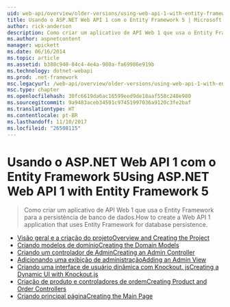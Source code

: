 ```yaml
---
uid: web-api/overview/older-versions/using-web-api-1-with-entity-framework-5/index
title: Usando o ASP.NET Web API 1 com o Entity Framework 5 | Microsoft Docs
author: rick-anderson
description: Como criar um aplicativo de API Web 1 que usa o Entity Framework para a persistência de banco de dados.
ms.author: aspnetcontent
manager: wpickett
ms.date: 06/16/2014
ms.topic: article
ms.assetid: b380c940-84c4-4e4a-980a-fa69986e919b
ms.technology: dotnet-webapi
ms.prod: .net-framework
msc.legacyurl: /web-api/overview/older-versions/using-web-api-1-with-entity-framework-5
msc.type: chapter
ms.openlocfilehash: 30fc6619da6ac16599eed9de18aaf558c248e980
ms.sourcegitcommit: 9a9483aceb34591c97451997036a9120c3fe2baf
ms.translationtype: HT
ms.contentlocale: pt-BR
ms.lasthandoff: 11/10/2017
ms.locfileid: "26508115"
---
```

<a name="using-aspnet-web-api-1-with-entity-framework-5"></a><span data-ttu-id="71cd0-103">Usando o ASP.NET Web API 1 com o Entity Framework 5</span><span class="sxs-lookup"><span data-stu-id="71cd0-103">Using ASP.NET Web API 1 with Entity Framework 5</span></span>
====================
> <span data-ttu-id="71cd0-104">Como criar um aplicativo de API Web 1 que usa o Entity Framework para a persistência de banco de dados.</span><span class="sxs-lookup"><span data-stu-id="71cd0-104">How to create a Web API 1 application that uses Entity Framework for database persistence.</span></span>


- [<span data-ttu-id="71cd0-105">Visão geral e a criação do projeto</span><span class="sxs-lookup"><span data-stu-id="71cd0-105">Overview and Creating the Project</span></span>](using-web-api-with-entity-framework-part-1.md)
- [<span data-ttu-id="71cd0-106">Criando modelos de domínio</span><span class="sxs-lookup"><span data-stu-id="71cd0-106">Creating the Domain Models</span></span>](using-web-api-with-entity-framework-part-2.md)
- [<span data-ttu-id="71cd0-107">Criando um controlador de Admin</span><span class="sxs-lookup"><span data-stu-id="71cd0-107">Creating an Admin Controller</span></span>](using-web-api-with-entity-framework-part-3.md)
- [<span data-ttu-id="71cd0-108">Adicionando uma exibição de administração</span><span class="sxs-lookup"><span data-stu-id="71cd0-108">Adding an Admin View</span></span>](using-web-api-with-entity-framework-part-4.md)
- [<span data-ttu-id="71cd0-109">Criando uma interface de usuário dinâmica com Knockout. js</span><span class="sxs-lookup"><span data-stu-id="71cd0-109">Creating a Dynamic UI with Knockout.js</span></span>](using-web-api-with-entity-framework-part-5.md)
- [<span data-ttu-id="71cd0-110">Criação de produto e controladores de ordem</span><span class="sxs-lookup"><span data-stu-id="71cd0-110">Creating Product and Order Controllers</span></span>](using-web-api-with-entity-framework-part-6.md)
- [<span data-ttu-id="71cd0-111">Criando principal página</span><span class="sxs-lookup"><span data-stu-id="71cd0-111">Creating the Main Page</span></span>](using-web-api-with-entity-framework-part-7.md)

